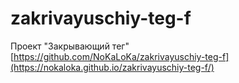 # zakrivayuschiy-teg-f
Проект "Закрывающий тег"
[https://github.com/NoKaLoKa/zakrivayuschiy-teg-f](https://nokaloka.github.io/zakrivayuschiy-teg-f/)

